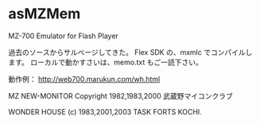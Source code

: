 asMZMem
=======

MZ-700 Emulator for Flash Player

過去のソースからサルベージしてきた。
Flex SDK の、mxmlc でコンパイルします。
ローカルで動かすさいは、memo.txt もご一読下さい。

動作例：
http://web700.marukun.com/wh.html

MZ NEW-MONITOR
Copyright 1982,1983,2000 武蔵野マイコンクラブ

WONDER HOUSE
(c) 1983,2001,2003 TASK FORTS KOCHI.


